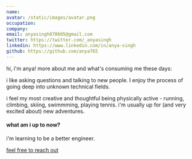 ```yaml
---
name:
avatar: /static/images/avatar.png
occupation:
company:
email: anyasingh070605@gmail.com
twitter: https://twitter.com/_anyasingh
linkedin: https://www.linkedin.com/in/anya-singh
github: https://github.com/anya765
---
```


hi, i'm anya! more about me and what's consuming me these days:

i like asking questions and talking to new people. I enjoy the process of going deep into unknown technical fields.

i feel my most creative and thoughtful being physically active - running, climbing, skiing, swimmming, playing tennis. i'm usually up for (and very excited about) new adventures.

<h4> what am i up to now? </h4>
i'm learning to be a better engineer.

[feel free to reach out](mailto:anyasingh070605@gmail.com)
